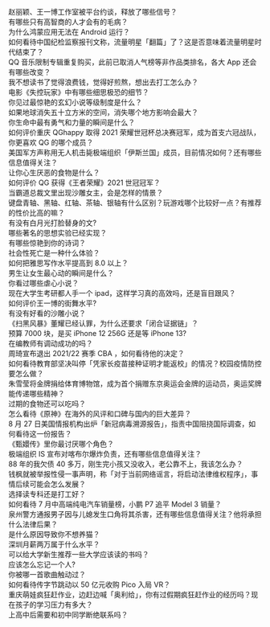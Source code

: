 赵丽颖、王一博工作室被平台约谈，释放了哪些信号？  
有哪些只有高智商的人才会有的毛病？  
为什么鸿蒙应用无法在 Android 运行？  
如何看待中国纪检监察报刊文称，流量明星「翻篇」了？这是否意味着流量明星时代结束了？  
QQ 音乐限制专辑重复购买，此前已取消人气榜等非作品类排名，各大 App 还会有哪些改变？  
我不想读书了觉得浪费钱，觉得好煎熬，想出去打工怎么办？  
电影《失控玩家》中有哪些细思极恐的细节？  
你见过最惊艳的玄幻小说等级制度是什么？  
如果地球消失五十立方米的空间，消失哪个地方影响会最大？  
你生命中最有勇气和力量的瞬间是什么？  
如何评价重庆 QGhappy 取得 2021 荣耀世冠杯总决赛冠军，成为首支六冠战队，你更喜欢 QG 的哪个成员？  
美国军方声称用无人机击毙极端组织「伊斯兰国」成员，目前情况如何？还有哪些信息值得关注？  
让你心生厌恶的食物是什么？  
如何评价 QG 获得《王者荣耀》2021 世冠冠军？  
当霸道总裁文里出现沙雕女主，会是怎样的情景？  
键盘青轴、黑轴、红轴、茶轴、银轴有什么区别？玩游戏哪个比较好一点？有推荐的性价比高的嘛？  
有没有白月光打脸替身的文?  
哪些著名的思想实验已经实现？  
有哪些惊艳到你的诗词？  
社会性死亡是一种什么体验？  
如何把雅思写作水平提高到 8.0 以上？  
男生让女生最心动的瞬间是什么？  
你看过哪些虐心小说？  
现在大学生考研都人手一个 ipad，这样学习真的高效吗，还是盲目跟风？  
如何评价王一博的街舞水平?  
有没有好看的沙雕小说？  
《扫黑风暴》董耀已经认罪，为什么还要求「闭合证据链」？  
预算 7000 块，是买 iPhone 12  256G 还是等 iPhone 13?  
在编教师有调动成功的吗？  
周琦宣布退出 2021/22 赛季 CBA ，如何看待他的决定？  
如何看待教育部坚决叫停「凭家长疫苗接种证明才能返校」的情况？校园疫情防控要怎么做？  
朱雪莹将金牌捐给体育博物馆，成为首个捐赠东京奥运会金牌的运动员，奥运奖牌能传递哪些精神？  
过期的食物还可以吃吗？  
怎么看待《原神》在海外的风评和口碑与国内的巨大差异？  
8 月 27 日美国情报机构出炉「新冠病毒溯源报告」，指责中国阻挠国际调查，如何看待这一份报告？  
《甄嬛传》里你最讨厌哪个角色？  
极端组织 IS 宣布对喀布尔爆炸负责，还有哪些信息值得关注？  
88 年的我欠债 40 多万，刚生完小孩又没收入，老公靠不上，我该怎么办？  
钱枫就被举报性侵一事声明，称「对于当前网络谣言，将启动法律维权程序」，事情后续可能会怎么发展？  
选择读专科还是打工好？  
如何看待 7 月中高端纯电汽车销量榜，小鹏 P7 追平 Model 3 销量？  
泉州警方通报男子因与儿媳发生口角将其杀害，还有哪些信息值得关注？他将承担什么法律后果？  
是什么原因导致你不想养猫？  
深圳月薪两万属于什么水平？  
可以给大学新生推荐一些大学应该读的书吗？  
应该怎么忘记一个人?  
你被哪一首歌曲触动过？  
如何看待传字节跳动以 50 亿元收购 Pico 入局 VR？  
重庆萌娃疯狂赶作业，边赶边喊「奥利给」，你有过假期疯狂赶作业的经历吗？现在孩子的学习压力有多大？  
上高中后需要和初中同学断绝联系吗？  
